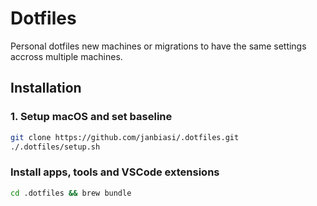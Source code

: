 # Dotfiles

Personal dotfiles new machines or migrations to have the same settings accross multiple machines.

## Installation

### 1. Setup macOS and set baseline

```sh
git clone https://github.com/janbiasi/.dotfiles.git
./.dotfiles/setup.sh
```

### Install apps, tools and VSCode extensions

```sh
cd .dotfiles && brew bundle
```
